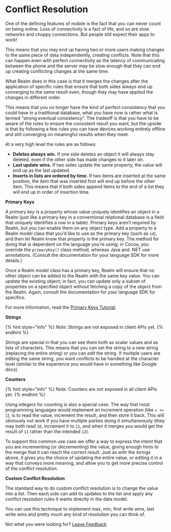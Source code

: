 # Conflict Resolution

One of the defining features of mobile is the fact that you can never count on being online. Loss of connectivity is a fact of life, and so are slow networks and choppy connections. But people still expect their apps to work!

This means that you may end up having two or more users making changes to the same piece of data independently, creating conflicts. Note that this can happen even with perfect connectivity as the latency of communicating between the phone and the server may be slow enough that they can end up creating conflicting changes at the same time.

What Realm does in this case is that it merges the changes after the application of specific rules that ensure that both sides always end up converging to the same result even, though they may have applied the changes in different order.

This means that you no longer have the kind of perfect consistency that you could have in a traditional database, what you have now is rather what is termed “strong eventual consistency”. The tradeoff is that you have to be aware of the rules to ensure the consistent result you want, but the upside is that by following a few rules you can have devices working entirely offline and still converging on meaningful results when they meet.

At a very high level the rules are as follows:

* **Deletes always win.** If one side deletes an object it will always stay deleted, even if the other side has made changes to it later on.
* **Last update wins.** If two sides update the same property, the value will end up as the last updated.
* **Inserts in lists are ordered by time.** If two items are inserted at the same position, the item that was inserted first will end up before the other item. This means that if both sides append items to the end of a list they will end up in order of insertion time.

**Primary Keys**

A _primary key_ is a property whose value uniquely identifies an object in a Realm \(just like a primary key in a conventional relational database is a field that uniquely identifies a row in a table\). Primary keys aren’t required by Realm, but you can enable them on any object type. Add a property to a Realm model class that you’d like to use as the primary key \(such as `id`\), and then let Realm know that property is the primary key. The method for doing that is dependent on the language you’re using; in Cocoa, you override the `primaryKey()` class method, whereas Java and .NET use annotations. \(Consult the documentation for your language SDK for more details.\)

Once a Realm model class has a primary key, Realm will ensure that no other object can be added to the Realm with the same key value. You can _update_ the existing object; in fact, you can update only a subset of properties on a specified object without fetching a copy of the object from the Realm. Again, consult the documentation for your language SDK for specifics.

For more information, read the [Primary Keys Tutorial](https://realm.io/news/realm-primary-keys-tutorial/).

**Strings**

{% hint style="info" %}
_Note:_ Strings are not exposed in client APIs yet.
{% endhint %}

Strings are special in that you can see them both as scalar values and as lists of characters. This means that you can set the string to a new string \(replacing the entire string\) or you can _edit_ the string. If multiple users are editing the same string, you want conflicts to be handled at the character level \(similar to the experience you would have in something like Google docs\).

**Counters**

{% hint style="info" %}
_Note:_ Counters are not exposed in all client APIs yet.
{% endhint %}



Using integers for counting is also a special case. The way that most programming languages would implement an increment operation \(like `v += 1`\), is to read the value, increment the result, and then store it back. This will obviously not work if you have multiple parties doing it simultaneously \(they may both read `10`, increment it to `11`, and when it merges you would get the result of `11` rather than the intended `12`\).

To support this common use case we offer a way to express the _intent_ that you are incrementing \(or decrementing\) the value, giving enough hints to the merge that it can reach the correct result. Just as with the strings above, it gives you the choice of updating the entire value, or editing it in a way that conveys more meaning, and allow you to get more precise control of the conflict resolution.

**Custom Conflict Resolution**

The standard way to do custom conflict resolution is to change the value into a list. Then each side can add its updates to the list and apply any conflict resolution rules it wants directly in the data model.

You can use this technique to implement max, min, first write wins, last write wins and pretty much any kind of resolution you can think of.





Not what you were looking for? [Leave Feedback](https://www.getfeedback.com/r/uO1Zl0vE)

